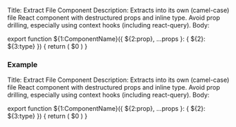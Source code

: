 Title: Extract File Component
Description: Extracts into its own (camel-case) file React component with destructured props and inline type. Avoid prop drilling, especially using context hooks (including react-query).
Body:

export function ${1:ComponentName}({ ${2:prop}, ...props }: { ${2}: ${3:type} }) {
  return (
    $0
  )
}

### Example

Title: Extract File Component
Description: Extracts into its own (camel-case) file React component with destructured props and inline type. Avoid prop drilling, especially using context hooks (including react-query).
Body:

export function ${1:ComponentName}({ ${2:prop}, ...props }: { ${2}: ${3:type} }) {
  return (
    $0
  )
}